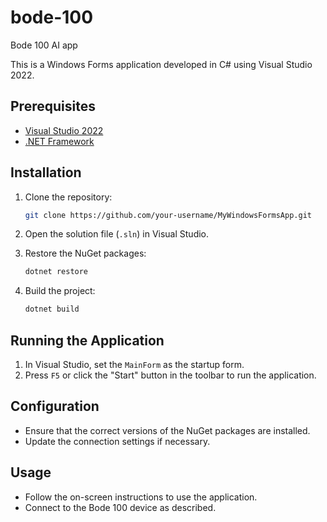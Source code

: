 # bode-100
Bode 100 AI app

This is a Windows Forms application developed in C# using Visual Studio 2022.

## Prerequisites

- [Visual Studio 2022](https://visualstudio.microsoft.com/vs/)
- [.NET Framework](https://dotnet.microsoft.com/download/dotnet-framework)

## Installation

1. Clone the repository:
    ```sh
    git clone https://github.com/your-username/MyWindowsFormsApp.git
    ```

2. Open the solution file (`.sln`) in Visual Studio.

3. Restore the NuGet packages:
    ```sh
    dotnet restore
    ```

4. Build the project:
    ```sh
    dotnet build
    ```

## Running the Application

1. In Visual Studio, set the `MainForm` as the startup form.
2. Press `F5` or click the "Start" button in the toolbar to run the application.

## Configuration

- Ensure that the correct versions of the NuGet packages are installed.
- Update the connection settings if necessary.

## Usage

- Follow the on-screen instructions to use the application.
- Connect to the Bode 100 device as described.
